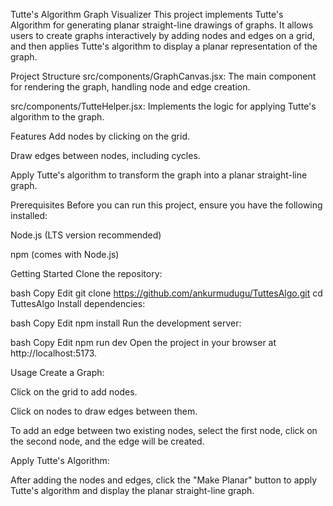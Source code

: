 
Tutte's Algorithm Graph Visualizer
This project implements Tutte's Algorithm for generating planar straight-line drawings of graphs. It allows users to create graphs interactively by adding nodes and edges on a grid, and then applies Tutte's algorithm to display a planar representation of the graph.

Project Structure
src/components/GraphCanvas.jsx: The main component for rendering the graph, handling node and edge creation.

src/components/TutteHelper.jsx: Implements the logic for applying Tutte's algorithm to the graph.

Features
Add nodes by clicking on the grid.

Draw edges between nodes, including cycles.

Apply Tutte's algorithm to transform the graph into a planar straight-line graph.

Prerequisites
Before you can run this project, ensure you have the following installed:

Node.js (LTS version recommended)

npm (comes with Node.js)

Getting Started
Clone the repository:

bash
Copy
Edit
git clone https://github.com/ankurmudugu/TuttesAlgo.git
cd TuttesAlgo
Install dependencies:

bash
Copy
Edit
npm install
Run the development server:

bash
Copy
Edit
npm run dev
Open the project in your browser at http://localhost:5173.

Usage
Create a Graph:

Click on the grid to add nodes.

Click on nodes to draw edges between them.

To add an edge between two existing nodes, select the first node, click on the second node, and the edge will be created.

Apply Tutte's Algorithm:

After adding the nodes and edges, click the "Make Planar" button to apply Tutte's algorithm and display the planar straight-line graph.
